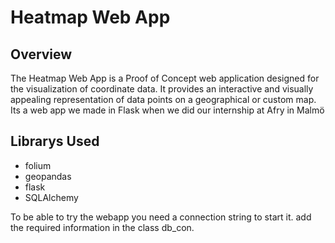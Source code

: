 # Heatmap Web App

## Overview

The Heatmap Web App is a Proof of Concept web application designed for the visualization of coordinate data. 
It provides an interactive and visually appealing representation of data points on a geographical or custom map.
Its a web app we made in Flask when we did our internship at Afry in Malmö


## Librarys Used
- folium
- geopandas
- flask
- SQLAlchemy

To be able to try the webapp you need a connection string to start it.
add the required information in the class db_con.
